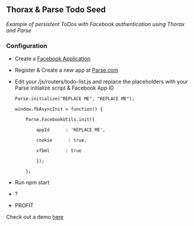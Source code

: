 Thorax & Parse Todo Seed
------------------------

*Example of persistent ToDos with Facebook authentication using Thorax and
Parse*



### Configuration



-   Create a [Facebook Application][1]

[1]: <http://developer.facebook.com>

-   Register & Create a new app at [Parse.com][2]

[2]: <http://www.parse.com>

-   Edit your /js/routers/todo-list.js and replace the placeholders with your
    Parse initialize script & Facebook App ID

        Parse.initialize("REPLACE ME", "REPLACE ME");

        window.fbAsyncInit = function() {

            Parse.FacebookUtils.init({

                appId      : 'REPLACE ME',

                cookie      : true,

                xfbml      : true

                });

            };

-   Run npm start

-   ?

-   PROFIT


Check out a demo [here][3]

[3]: <http://kenwheeler.github.io>

